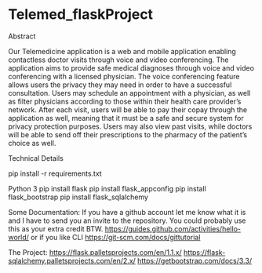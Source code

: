 # Telemed_flaskProject
 
Abstract

Our Telemedicine application is a web and mobile application enabling contactless doctor visits through voice and video conferencing. The application aims to provide safe medical diagnoses through voice and video conferencing with a licensed physician. The voice conferencing feature allows users the privacy they may need in order to have a successful consultation. Users may schedule an appointment with a physician, as well as filter physicians according to those within their health care provider’s network. After each visit, users will be able to pay their copay through the application as well, meaning that it must be a safe and secure system for privacy protection purposes. Users may also view past visits, while doctors will be able to send off their prescriptions to the pharmacy of the patient’s choice as well. 


Technical Details

pip install -r requirements.txt

Python 3
pip install flask
pip install flask_appconfig
pip install flask_bootstrap
pip install flask_sqlalchemy

Some Documentation:
If you have a github account let me know what it is and I have to send you an invite to the repository.  You could probably use this as your extra credit BTW.
https://guides.github.com/activities/hello-world/
or if you like CLI https://git-scm.com/docs/gittutorial

The Project:
https://flask.palletsprojects.com/en/1.1.x/
https://flask-sqlalchemy.palletsprojects.com/en/2.x/
https://getbootstrap.com/docs/3.3/


